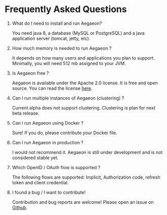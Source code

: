 # Frequently Asked Questions

1. What do I need to install and run Aegaeon?

    You need java 8, a database (MySQL or PostgreSQL) and a java application server (tomcat, jetty, etc).

2. How much memory is needed to run Aegaeon ?

    It depends on how many users and applications you plan to support. Minimally, you will need 512 mb assigned to your JVM.

3. Is Aegaeon free ?

    Aegaeon is available under the Apache 2.0 license. It is free and open source. You can read the license [here](license.md).

4. Can I run multiple instances of Aegaeon (clustering) ?

    Current alpha does not support clustering. Clustering is plan for next beta release.

5. Can I run Aegaeon using Docker ?

    Sure! If you do, please contribute your Docker file.

6. Can I run Aegaeon in production ?

    I would not recommend it. Aegaeon is still under development and is not considered stable yet.

7. Which OpenID / OAuth flow is supported ?

    The following flows are supported: Implicit, Authorization code, refresh token and client credential.

8. I found a bug / I want to contribute!

    Contribution and bug reports are welcome! Please open an issue on [Github](https://github.com/n4devca/aegaeon/issues).